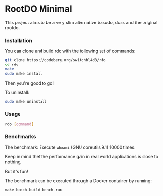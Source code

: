 # RootDO Minimal

This project aims to be a very slim alternative to sudo, doas and the original rootdo.

### Installation

You can clone and build rdo with the following set of commands:

```sh
git clone https://codeberg.org/sw1tchbl4d3/rdo
cd rdo
make
sudo make install
```

Then you're good to go!

To uninstall:
```sh
sudo make uninstall
```

### Usage

```sh
rdo [command]
```

### Benchmarks

The benchmark: Execute `whoami` (GNU coreutils 9.1) 10000 times.

Keep in mind thet the performance gain in real world applications is close to nothing.

But it's fun!

The benchmark can be executed through a Docker container by running:

```
make bench-build bench-run
```
